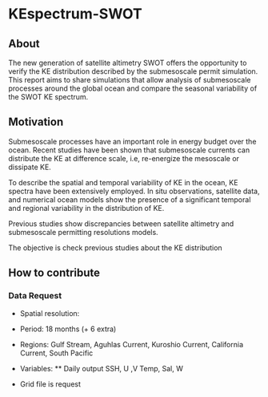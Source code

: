 # KEspectrum-SWOT
## About 
The new generation of satellite altimetry SWOT offers the opportunity to verify the KE distribution described by the submesoscale permit simulation. This report aims to share simulations that allow analysis of submesoscale processes around the global ocean and compare the seasonal variability of the SWOT KE spectrum.

## Motivation
Submesoscale processes have an important role in  energy budget over the ocean. Recent studies have been shown  that submesoscale currents can distribute the KE at difference scale, i.e, re-energize the mesoscale or dissipate KE.

To describe the spatial and temporal variability of KE in the ocean, KE spectra have been extensively employed. In situ observations, satellite data, and numerical ocean models show the presence of a significant temporal and regional variability in the distribution of KE.

Previous studies show  discrepancies between satellite altimetry and submesoscale permitting resolutions models. 

The objective is check previous studies about the KE distribution 
## How to contribute
### Data Request
* Spatial resolution:
* Period: 18 months (+ 6 extra)
* Regions: Gulf Stream, Aguhlas Current, Kuroshio Current, California Current, South Pacific
* Variables:
  ** Daily output
  SSH, U ,V
  Temp, Sal, W 

* Grid file is request
